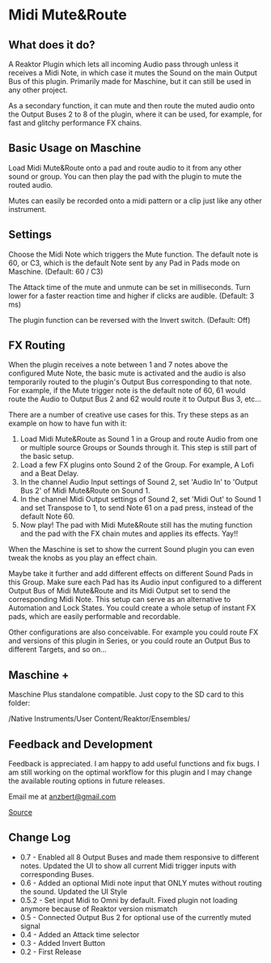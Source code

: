 # Midi Mute&Route

## What does it do?

A Reaktor Plugin which lets all incoming Audio pass through unless it receives a Midi Note, in which case it mutes the Sound on the main Output Bus of this plugin. Primarily made for Maschine, but it can still be used in any other project.

As a secondary function, it can mute and then route the muted audio onto the Output Buses 2 to 8 of the plugin, where it can be used, for example, for fast and glitchy performance FX chains.

## Basic Usage on Maschine

Load Midi Mute&Route onto a pad and route audio to it from any other sound or group. You can then play the pad with the plugin to mute the routed audio.

Mutes can easily be recorded onto a midi pattern or a clip just like any other instrument.

## Settings

Choose the Midi Note which triggers the Mute function. The default note is 60, or C3, which is the default Note sent by any Pad in Pads mode on Maschine. (Default: 60 / C3)

The Attack time of the mute and unmute can be set in milliseconds. Turn lower for a faster reaction time and higher if clicks are audible. (Default: 3 ms)

The plugin function can be reversed with the Invert switch. (Default: Off)

## FX Routing

When the plugin receives a note between 1 and 7 notes above the configured Mute Note, the basic mute is activated and the audio is also temporarily routed to the plugin's Output Bus corresponding to that note. For example, if the Mute trigger note is the default note of 60, 61 would route the Audio to Output Bus 2 and 62 would route it to Output Bus 3, etc...

There are a number of creative use cases for this. Try these steps as an example on how to have fun with it:

1. Load Midi Mute&Route as Sound 1 in a Group and route Audio from one or multiple source Groups or Sounds through it. This step is still part of the basic setup.
2. Load a few FX plugins onto Sound 2 of the Group. For example, A Lofi and a Beat Delay.
3. In the channel Audio Input settings of Sound 2, set 'Audio In' to 'Output Bus 2' of Midi Mute&Route on Sound 1.
4. In the channel Midi Output settings of Sound 2, set 'Midi Out' to Sound 1 and set Transpose to 1, to send Note 61 on a pad press, instead of the default Note 60.
5. Now play! The pad with Midi Mute&Route still has the muting function and the pad with the FX chain mutes and applies its effects. Yay!!

When the Maschine is set to show the current Sound plugin you can even tweak the knobs as you play an effect chain.

Maybe take it further and add different effects on different Sound Pads in this Group. Make sure each Pad has its Audio input configured to a different Output Bus of Midi Mute&Route and its Midi Output set to send the corresponding Midi Note. This setup can serve as an alternative to Automation and Lock States. You could create a whole setup of instant FX pads, which are easily performable and recordable.

Other configurations are also conceivable. For example you could route FX and versions of this plugin in Series, or you could route an Output Bus to different Targets, and so on...

## Maschine +

Maschine Plus standalone compatible. Just copy to the SD card to this folder:

/Native Instruments/User Content/Reaktor/Ensembles/

## Feedback and Development

Feedback is appreciated. I am happy to add useful functions and fix bugs. I am still working on the optimal workflow for this plugin and I may change the available routing options in future releases.

Email me at anzbert@gmail.com

[Source](https://github.com/anzbert/Midi_Mute_and_Route)

## Change Log

- 0.7 - Enabled all 8 Output Buses and made them responsive to different notes. Updated the UI to show all current Midi trigger inputs with corresponding Buses.
- 0.6 - Added an optional Midi note input that ONLY mutes without routing the sound. Updated the UI Style
- 0.5.2 - Set input Midi to Omni by default. Fixed plugin not loading anymore because of Reaktor version mismatch
- 0.5 - Connected Output Bus 2 for optional use of the currently muted signal
- 0.4 - Added an Attack time selector
- 0.3 - Added Invert Button
- 0.2 - First Release
